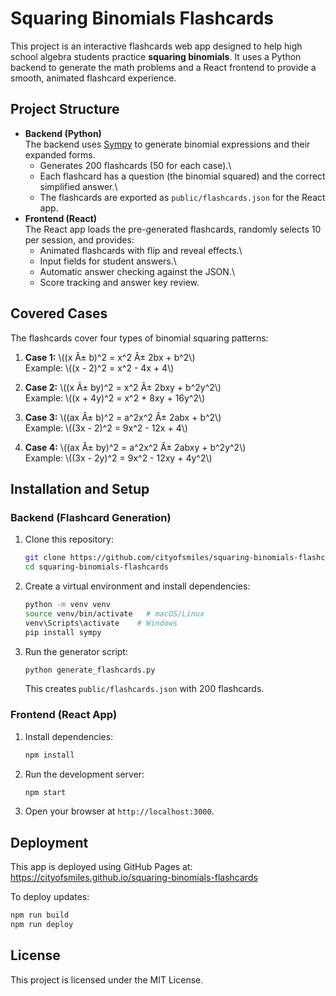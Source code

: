 # Squaring Binomials Flashcards

This project is an interactive flashcards web app designed to help high
school algebra students practice **squaring binomials**. It uses a
Python backend to generate the math problems and a React frontend to
provide a smooth, animated flashcard experience.

## Project Structure

-   **Backend (Python)**\
    The backend uses [Sympy](https://www.sympy.org/) to generate
    binomial expressions and their expanded forms.
    -   Generates 200 flashcards (50 for each case).\
    -   Each flashcard has a question (the binomial squared) and the
        correct simplified answer.\
    -   The flashcards are exported as `public/flashcards.json` for the
        React app.
-   **Frontend (React)**\
    The React app loads the pre-generated flashcards, randomly selects
    10 per session, and provides:
    -   Animated flashcards with flip and reveal effects.\
    -   Input fields for student answers.\
    -   Automatic answer checking against the JSON.\
    -   Score tracking and answer key review.

## Covered Cases

The flashcards cover four types of binomial squaring patterns:

1.  **Case 1:** \\((x Â± b)\^2 = x\^2 Â± 2bx + b\^2\\)\
    Example: \\((x - 2)\^2 = x\^2 - 4x + 4\\)

2.  **Case 2:** \\((x Â± by)\^2 = x\^2 Â± 2bxy + b^2y^2\\)\
    Example: \\((x + 4y)\^2 = x\^2 + 8xy + 16y\^2\\)

3.  **Case 3:** \\((ax Â± b)\^2 = a^2x^2 Â± 2abx + b\^2\\)\
    Example: \\((3x - 2)\^2 = 9x\^2 - 12x + 4\\)

4.  **Case 4:** \\((ax Â± by)\^2 = a^2x^2 Â± 2abxy + b^2y^2\\)\
    Example: \\((3x - 2y)\^2 = 9x\^2 - 12xy + 4y\^2\\)

## Installation and Setup

### Backend (Flashcard Generation)

1.  Clone this repository:

    ``` bash
    git clone https://github.com/cityofsmiles/squaring-binomials-flashcards.git
    cd squaring-binomials-flashcards
    ```

2.  Create a virtual environment and install dependencies:

    ``` bash
    python -m venv venv
    source venv/bin/activate   # macOS/Linux
    venv\Scripts\activate    # Windows
    pip install sympy
    ```

3.  Run the generator script:

    ``` bash
    python generate_flashcards.py
    ```

    This creates `public/flashcards.json` with 200 flashcards.

### Frontend (React App)

1.  Install dependencies:

    ``` bash
    npm install
    ```

2.  Run the development server:

    ``` bash
    npm start
    ```

3.  Open your browser at `http://localhost:3000`.

## Deployment

This app is deployed using GitHub Pages at:\
<https://cityofsmiles.github.io/squaring-binomials-flashcards>

To deploy updates:

``` bash
npm run build
npm run deploy
```

## License

This project is licensed under the MIT License.